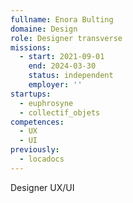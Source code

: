 ```yaml
---
fullname: Enora Bulting
domaine: Design
role: Designer transverse
missions:
  - start: 2021-09-01
    end: 2024-03-30
    status: independent
    employer: ''
startups:
  - euphrosyne
  - collectif_objets
competences:
  - UX
  - UI
previously:
  - locadocs
---
```


Designer UX/UI